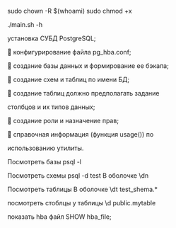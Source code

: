 sudo chown -R $(whoami)
sudo chmod +x

./main.sh -h

установка СУБД PostgreSQL;

 конфигурирование файла pg_hba.conf;

 создание базы данных и формирование ее бэкапа;

 создание схем и таблиц по имени БД;

 создание таблиц должно предполагать задание

столбцов и их типов данных;

 создание роли и назначение прав;

 справочная информация (функция usage()) по

использованию утилиты.

Посмотреть базы
psql -l

Посмотреть схемы
psql -d test
В оболочке \dn

Посмотреть таблицы
В оболочке \dt test_shema.\*

посмотреть стоблцы у таблицы
\d public.mytable

показать hba файл
SHOW hba_file;
